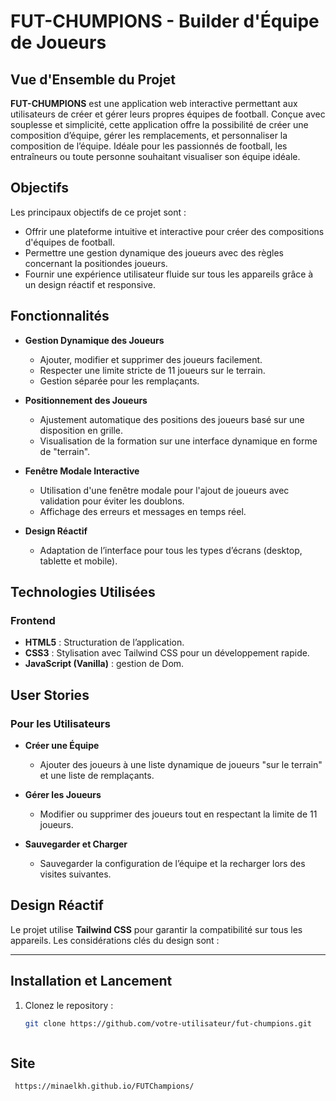 # FUT-CHUMPIONS - Builder d'Équipe de Joueurs

## Vue d'Ensemble du Projet

**FUT-CHUMPIONS** est une application web interactive permettant aux utilisateurs de créer et gérer leurs propres équipes de football. Conçue avec souplesse et simplicité, cette application offre la possibilité de créer une composition d’équipe, gérer les remplacements, et personnaliser la composition de l’équipe. Idéale pour les passionnés de football, les entraîneurs ou toute personne souhaitant visualiser son équipe idéale.

## Objectifs

Les principaux objectifs de ce projet sont :

- Offrir une plateforme intuitive et interactive pour créer des compositions d'équipes de football.
- Permettre une gestion dynamique des joueurs avec des règles concernant la positiondes joueurs.
- Fournir une expérience utilisateur fluide sur tous les appareils grâce à un design réactif et responsive.

## Fonctionnalités

- **Gestion Dynamique des Joueurs**
    - Ajouter, modifier et supprimer des joueurs facilement.
    - Respecter une limite stricte de 11 joueurs sur le terrain.
    - Gestion séparée pour les remplaçants.
    
- **Positionnement des Joueurs**
    - Ajustement automatique des positions des joueurs basé sur une disposition en grille.
    - Visualisation de la formation sur une interface dynamique en forme de "terrain".
    
- **Fenêtre Modale Interactive**
    - Utilisation d'une fenêtre modale pour l'ajout de joueurs avec validation pour éviter les doublons.
    - Affichage des erreurs et messages en temps réel.
    
- **Design Réactif**
    - Adaptation de l’interface pour tous les types d’écrans (desktop, tablette et mobile).


## Technologies Utilisées

### Frontend

- **HTML5** : Structuration de l’application.
- **CSS3** : Stylisation avec Tailwind CSS pour un développement rapide.
- **JavaScript (Vanilla)** : gestion de Dom.

## User Stories

### Pour les Utilisateurs

- **Créer une Équipe**
    - Ajouter des joueurs à une liste dynamique de joueurs "sur le terrain" et une liste de remplaçants.
    
- **Gérer les Joueurs**
    - Modifier ou supprimer des joueurs tout en respectant la limite de 11 joueurs.
    
- **Sauvegarder et Charger**
    - Sauvegarder la configuration de l’équipe et la recharger lors des visites suivantes.

## Design Réactif

Le projet utilise **Tailwind CSS** pour garantir la compatibilité sur tous les appareils. Les considérations clés du design sont :


---

## Installation et Lancement

1. Clonez le repository :

   ```bash
   git clone https://github.com/votre-utilisateur/fut-chumpions.git



## Site   
   
     https://minaelkh.github.io/FUTChampions/